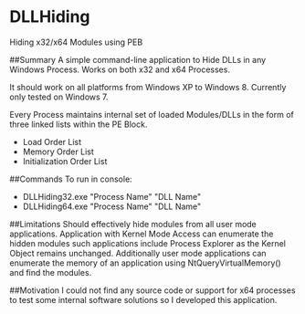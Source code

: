 # DLLHiding
Hiding x32/x64 Modules using PEB

##Summary
A simple command-line application to Hide DLLs in any Windows Process. Works on both x32 and x64 Processes.

It should work on all platforms from Windows XP to Windows 8. Currently only tested on Windows 7.

Every Process maintains internal set of loaded Modules/DLLs in the form of three linked lists within the PE Block.
- Load Order List
- Memory Order List
- Initialization Order List

##Commands
To run in console:
- DLLHiding32.exe "Process Name" "DLL Name"
- DLLHiding64.exe "Process Name" "DLL Name"
 
##Limitations
Should effectively hide modules from all user mode applications. Application with Kernel Mode Access can enumerate the hidden modules such applications include Process Explorer as the Kernel Object remains unchanged. Additionally user mode applications can enumerate the memory of an application using NtQueryVirtualMemory() and find the modules.

##Motivation
I could not find any source code or support for x64 processes to test some internal software solutions so I developed this application. 
